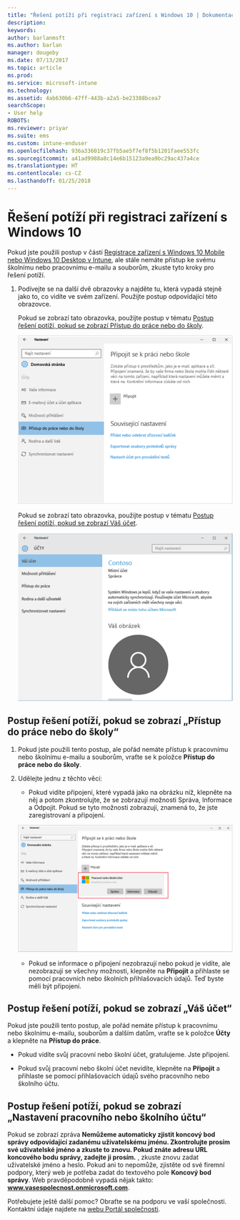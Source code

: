 ```yaml
---
title: "Řešení potíží při registraci zařízení s Windows 10 | Dokumentace Microsoftu"
description: 
keywords: 
author: barlanmsft
ms.author: barlan
manager: dougeby
ms.date: 07/13/2017
ms.topic: article
ms.prod: 
ms.service: microsoft-intune
ms.technology: 
ms.assetid: 4ab630b6-47ff-443b-a2a5-be23388bcea7
searchScope:
- User help
ROBOTS: 
ms.reviewer: priyar
ms.suite: ems
ms.custom: intune-enduser
ms.openlocfilehash: 936a336019c37fb5ae5f7ef8f5b1201faee553fc
ms.sourcegitcommit: a41ad9988a8c14e6b15123a9ea9bc29ac437a4ce
ms.translationtype: HT
ms.contentlocale: cs-CZ
ms.lasthandoff: 01/25/2018
---
```

# <a name="troubleshoot-your-windows-10-device-enrollment"></a>Řešení potíží při registraci zařízení s Windows 10
Pokud jste použili postup v části [Registrace zařízení s Windows 10 Mobile nebo Windows 10 Desktop v Intune](enroll-your-w10-phone-or-w10-pc-windows.md), ale stále nemáte přístup ke svému školnímu nebo pracovnímu e-mailu a souborům, zkuste tyto kroky pro řešení potíží.

1.  Podívejte se na další dvě obrazovky a najděte tu, která vypadá stejně jako to, co vidíte ve svém zařízení. Použijte postup odpovídající této obrazovce.

    Pokud se zobrazí tato obrazovka, použijte postup v tématu [Postup řešení potíží, pokud se zobrazí Přístup do práce nebo do školy](#troubleshooting-steps-to-follow-if-you-see-access-work-or-school).

    ![settings-accounts-access-work-or-school](./media/w10-enroll-rs1-connect-to-work-or-school.png)

    Pokud se zobrazí tato obrazovka, použijte postup v tématu [Postup řešení potíží, pokud se zobrazí Váš účet](#troubleshooting-steps-to-follow-if-you-see-your-account).

    ![settings-accounts-your-account](./media/W10-enroll-2-accounts-your-account.png)

## <a name="troubleshooting-steps-to-follow-if-you-see-access-work-or-school"></a>Postup řešení potíží, pokud se zobrazí „Přístup do práce nebo do školy“

1.  Pokud jste použili tento postup, ale pořád nemáte přístup k pracovnímu nebo školnímu e-mailu a souborům, vraťte se k položce **Přístup do práce nebo do školy**.

2. Udělejte jednu z těchto věcí:

    - Pokud vidíte připojení, které vypadá jako na obrázku níž, klepněte na něj a potom zkontrolujte, že se zobrazují možnosti Správa, Informace a Odpojit. Pokud se tyto možnosti zobrazují, znamená to, že jste zaregistrovaní a připojení.

    ![validate-successful-enrollment](./media/w10-enroll-rs1-validate-successful-enrollment.png)

    - Pokud se informace o připojení nezobrazují nebo pokud je vidíte, ale nezobrazují se všechny možnosti, klepněte na **Připojit** a přihlaste se pomocí pracovních nebo školních přihlašovacích údajů. Teď byste měli být připojení.

## <a name="troubleshooting-steps-to-follow-if-you-see-your-account"></a>Postup řešení potíží, pokud se zobrazí „Váš účet“

Pokud jste použili tento postup, ale pořád nemáte přístup k pracovnímu nebo školnímu e-mailu, souborům a dalším datům, vraťte se k položce **Účty** a klepněte na **Přístup do práce**.

- Pokud vidíte svůj pracovní nebo školní účet, gratulujeme. Jste připojení.

- Pokud svůj pracovní nebo školní účet nevidíte, klepněte na **Připojit** a přihlaste se pomocí přihlašovacích údajů svého pracovního nebo školního účtu.

## <a name="troubleshooting-steps-to-follow-if-you-see-set-up-a-work-or-school-account"></a>Postup řešení potíží, pokud se zobrazí „Nastavení pracovního nebo školního účtu“

Pokud se zobrazí zpráva __Nemůžeme automaticky zjistit koncový bod správy odpovídající zadanému uživatelskému jménu. Zkontrolujte prosím své uživatelské jméno a zkuste to znovu. Pokud znáte adresu URL koncového bodu správy, zadejte ji prosím.__ , zkuste znovu zadat uživatelské jméno a heslo. Pokud ani to nepomůže, zjistěte od své firemní podpory, který web je potřeba zadat do textového pole **Koncový bod správy**. Web pravděpodobně vypadá nějak takto: **www.vasespolecnost.onmicrosoft.com**.

Potřebujete ještě další pomoc? Obraťte se na podporu ve vaší společnosti. Kontaktní údaje najdete na [webu Portál společnosti](https://portal.manage.microsoft.com#HelpDeskDialog).
